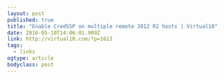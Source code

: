 ```yaml
---
layout: post 
published: true 
title: "Enable CredSSP on multiple remote 2012 R2 hosts | Virtual10" 
date: 2016-05-10T14:06:01.909Z 
link: http://virtual10.com/?p=1613 
tags:
  - links
ogtype: article 
bodyclass: post 
---
```


